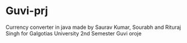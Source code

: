# Guvi-prj
Currency converter in java made by Saurav Kumar, Sourabh and Rituraj Singh for Galgotias University 2nd Semester Guvi oroje
